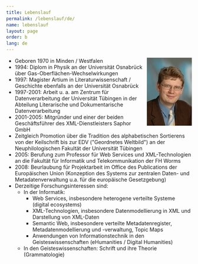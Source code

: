 ```yaml
---
title: Lebenslauf
permalink: /lebenslauf/de/
name: lebenslauf
layout: page
order: b
lang: de
---
```



<img src="/img/Marc_Wilhelm_Kuester.jpg" alt="Photo Marc Wilhelm Küster" style="float:right"/>

- Geboren 1970 in Minden / Westfalen
- 1994: Diplom in Physik an der Universität Osnabrück über Gas-Oberflächen-Wechselwirkungen
- 1997: Magister Artium in Literaturwissenschaft / Geschichte ebenfalls an der Universität Osnabrück
- 1997-2001: Arbeit u. a. am Zentrum für Datenverarbeitung der Universität Tübingen in der Abteilung Literarische und Dokumentarische Datenverarbeitung 
- 2001-2005: Mitgründer und einer der beiden Geschäftsführer des XML-Dienstleisters Saphor GmbH
- Zeitgleich Promotion über die Tradition des alphabetischen Sortierens von der Keilschrift bis zur EDV ("Geordnetes Weltbild") an der Neuphilologischen Fakultät der Universität Tübingen 
- 2005: Berufung zum Professor für Web Services und XML-Technologien an die Fakultät für Informatik und Telekommunikation der FH Worms
- 2008: Beurlaubung für Projektarbeit im Office des Publications der Europäischen Union (Konzeption des Systems zur zentralen Daten- und Metadatenverwaltung u.a. für die europäische Gesetzgebung)
- Derzeitige Forschungsinteressen sind: 
  - In der Informatik:
    - Web Services, insbesondere heterogene verteilte Systeme (digital ecosystems)
    - XML-Technologien, insbesondere Datenmodellierung in XML und Darstellung von XML-Daten
    - Semantic Web, insbesondere verteilte Metadatenregister, Metadatenmodellierung und -verwaltung, Topic Maps
    - Anwendungen von Informationstechnik in den Geisteswissenschaften (eHumanities / Digital Humanities)
  - In den Geisteswissenschaften: Schrift und ihre Theorie (Grammatologie)
